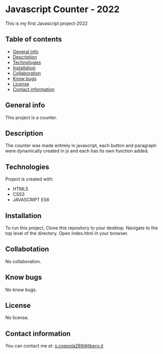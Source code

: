 # Javascript Counter - 2022

This is my first Javascript project-2022

## Table of contents
* [General info](#general-info)
* [Description](#description)
* [Technologies](#technologies)
* [Installation](#installation)
* [Collaboration](#collaboration)
* [Know bugs](#know-bugs)
* [License](#license)
* [Contact information](#contact-information)


## General info
This project is a counter.


## Description
The counter was made entirely in javascript, each button and paragraph were dynamically created in js
and each has its own function added.


## Technologies
Project is created with:
* HTML5
* CSS3
* JAVASCRIPT ES6
	
## Installation
To run this project, 
Clone this repository to your desktop.
Navigate to the top level of the directory.
Open index.html in your browser.

## Collabotation
No collaboration.


## Know bugs
No know bugs.

## License
No license.

## Contact information
You can contact me at: s.coppola289@libero.it 
